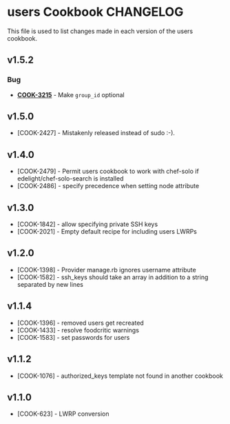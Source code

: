 users Cookbook CHANGELOG
========================
This file is used to list changes made in each version of the users cookbook.


v1.5.2
------
### Bug
- **[COOK-3215](https://tickets.opscode.com/browse/COOK-3215)** - Make `group_id` optional

v1.5.0
------
- [COOK-2427] - Mistakenly released instead of sudo :-).

v1.4.0
------
- [COOK-2479] - Permit users cookbook to work with chef-solo if edelight/chef-solo-search is installed
- [COOK-2486] - specify precedence when setting node attribute

v1.3.0
------
- [COOK-1842] - allow specifying private SSH keys
- [COOK-2021] - Empty default recipe for including users LWRPs

v1.2.0
------
- [COOK-1398] - Provider manage.rb ignores username attribute
- [COOK-1582] - ssh_keys should take an array in addition to a string separated by new lines

v1.1.4
------
- [COOK-1396] - removed users get recreated
- [COOK-1433] - resolve foodcritic warnings
- [COOK-1583] - set passwords for users

v1.1.2
------
- [COOK-1076] - authorized_keys template not found in another cookbook

v1.1.0
------
- [COOK-623] - LWRP conversion

